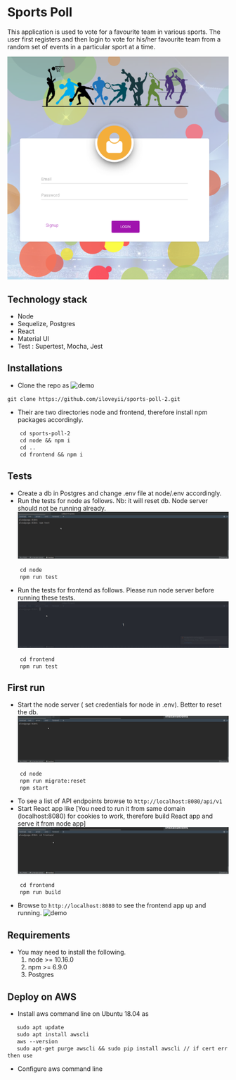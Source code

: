Sports Poll
===========

This application is used to vote for a favourite team in various sports.
The user first registers and then login to vote for his/her favourite team from a random set of events in a particular sport at a time.

![screenshot](https://github.com/iloveyii/sports-poll-2/blob/master/frontend/screenshot.png)
## Technology stack
   * Node
   * Sequelize, Postgres
   * React
   * Material UI
   * Test : Supertest, Mocha, Jest
   
## Installations
   * Clone the repo as 
      ![demo](https://github.com/iloveyii/sports-poll-2/blob/master/clone-install-repo.gif)
   ``` 
   git clone https://github.com/iloveyii/sports-poll-2.git
   ```
   * Their are two directories node and frontend, therefore install npm packages accordingly.
```
    cd sports-poll-2
    cd node && npm i
    cd ..
    cd frontend && npm i
 ```
 ## Tests
   * Create a db in Postgres and change .env file at node/.env accordingly.
   * Run the tests for node as follows. Nb: it will reset db. Node server should not be running already.
   ![demo](https://github.com/iloveyii/sports-poll-2/blob/master/node/test-node.gif)
```npm
    cd node
    npm run test
```
   * Run the tests for frontend as follows. Please run node server before running these tests.
    ![demo](https://github.com/iloveyii/sports-poll-2/blob/master/frontend/test-frontend.gif)
```npm
    cd frontend
    npm run test
```
   
 
 ## First run
   * Start the node server ( set credentials for node in .env). Better to reset the db.
    ![demo](https://github.com/iloveyii/sports-poll-2/blob/master/node/node-migrate.gif)
```
    cd node
    npm run migrate:reset
    npm start
```
   * To see a list of API endpoints browse to `http://localhost:8080/api/v1`
   * Start React app like [You need to run it from same domain (localhost:8080) for cookies to work, therefore build React app and serve it from node app]
    ![demo](https://github.com/iloveyii/sports-poll-2/blob/master/frontend/frontend-build.gif)
``` 
    cd frontend
    npm run build
```
   * Browse to `http://localhost:8080` to see the frontend app up and running.
   ![demo](https://github.com/iloveyii/sports-poll-2/blob/master/frontend/frontend-demo.gif)

    
## Requirements

   * You may need to install the following.
     1. node >= 10.16.0
     2. npm >= 6.9.0
     3. Postgres


## Deploy on AWS 
   * Install aws command line on Ubuntu 18.04 as
```
   sudo apt update
   sudo apt install awscli
   aws --version
   sudo apt-get purge awscli && sudo pip install awscli // if cert err then use

```
  * Configure aws command line
